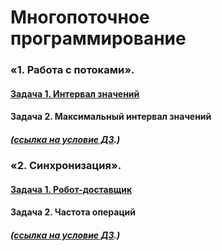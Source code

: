 # Многопоточное программирование

### «1. Работа с потоками». 
#### [Задача 1. Интервал значений](01_multithreading/task1/readme.md)
#### Задача 2. Максимальный интервал значений
##### ([ссылка на условие ДЗ](https://github.com/netology-code/jd-homeworks/blob/video/multithreading/README.md "Ссылка на GitHub Netologia").)

### «2. Синхронизация». 
#### [Задача 1. Робот-доставщик](02_synchronization/task1/readme.md)
#### Задача 2. Частота операций
##### ([ссылка на условие ДЗ](https://github.com/netology-code/jd-homeworks/tree/video/synchronization "Ссылка на GitHub Netologia").)
